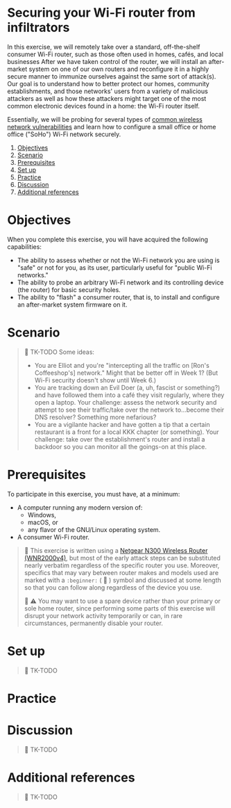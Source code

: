 # Securing your Wi-Fi router from infiltrators

In this exercise, we will remotely take over a standard, off-the-shelf consumer Wi-Fi router, such as those often used in homes, cafés, and local businesses After we have taken control of the router, we will install an after-market system on one of our own routers and reconfigure it in a highly secure manner to immunize ourselves against the same sort of attack(s). Our goal is to understand how to better protect our homes, community establishments, and those networks' users from a variety of malicious attackers as well as how these attackers might target one of the most common electronic devices found in a home: the Wi-Fi router itself.

Essentially, we will be probing for several types of [common wireless network vulnerabilities](https://en.wikipedia.org/wiki/Cracking_of_wireless_networks) and learn how to configure a small office or home office ("SoHo") Wi-Fi network securely.

1. [Objectives](#objectives)
1. [Scenario](#scenario)
1. [Prerequisites](#prerequisites)
1. [Set up](#set-up)
1. [Practice](#practice)
1. [Discussion](#discussion)
1. [Additional references](#additional-references)

# Objectives

When you complete this exercise, you will have acquired the following capabilities:

* The ability to assess whether or not the Wi-Fi network you are using is "safe" or not for you, as its user, particularly useful for "public Wi-Fi networks."
* The ability to probe an arbitrary Wi-Fi network and its controlling device (the router) for basic security holes.
* The ability to "flash" a consumer router, that is, to install and configure an after-market system firmware on it.

# Scenario

> :construction: TK-TODO Some ideas:
> 
> * You are Elliot and you're "intercepting all the traffic on [Ron's Coffeeshop's] network." Might that be better off in Week 1? (But Wi-Fi security doesn't show until Week 6.)
> * You are tracking down an Evil Doer (a, uh, fascist or something?) and have followed them into a café they visit regularly, where they open a laptop. Your challenge: assess the network security and attempt to see their traffic/take over the network to...become their DNS resolver? Something more nefarious?
> * You are a vigilante hacker and have gotten a tip that a certain restaurant is a front for a local KKK chapter (or something). Your challenge: take over the establishment's router and install a backdoor so you can monitor all the goings-on at this place.

# Prerequisites

To participate in this exercise, you must have, at a minimum:

* A computer running any modern version of:
    * Windows,
    * macOS, or
    * any flavor of the GNU/Linux operating system.
* A consumer Wi-Fi router.

> :beginner: This exercise is written using a [Netgear N300 Wireless Router (WNR2000v4)](https://web.archive.org/web/20161010193356/http://www.netgear.com/support/product/WNR2000v4), but most of the early attack steps can be substituted nearly verbatim regardless of the specific router you use. Moreover, specifics that may vary between router makes and models used are marked with a `:beginner:` ( :beginner: ) symbol and discussed at some length so that you can follow along regardless of the device you use.
> 
> :beginner: :warning: You may want to use a spare device rather than your primary or sole home router, since performing some parts of this exercise will disrupt your network activity temporarily or can, in rare circumstances, permanently disable your router.

# Set up

> :construction: TK-TODO

# Practice

# Discussion

> :construction: TK-TODO

# Additional references

> :construction: TK-TODO
